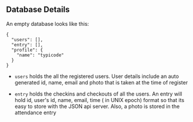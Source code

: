 ## Database Details

An empty database looks like this:

```
{
  "users": [],
  "entry": [],
  "profile": {
    "name": "typicode"
  }
}
```
 - `users` holds the all the registered users. User details include an auto generated id, name, email and photo that is taken at the time of register

 - `entry` holds the checkins and checkouts of all the users. An entry will hold id, user's id, name, email, time ( in UNIX epoch) format so that its easy to store with the JSON api server. Also, a photo is stored in the attendance entry
